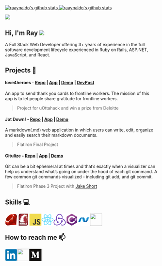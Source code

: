 <a href="https://github.com/raaynaldo">
  <img align="center" src="https://github-readme-stats.vercel.app/api/top-langs/?username=raaynaldo&theme=react&layout=compact" alt="raaynaldo's github stats"/>
</a>

<a href="https://github.com/raaynaldo">
 <img align="center" src="https://github-readme-stats.vercel.app/api?username=raaynaldo&show_icons=true&theme=react&line_height=20" alt="raaynaldo's github stats"/>
</a>

![](https://komarev.com/ghpvc/?username=raaynaldo&style=flat-square)


## Hi, I'm Ray <img src="https://user-images.githubusercontent.com/10743728/100195412-e2ca3780-2f29-11eb-98b0-26af8496f704.gif" width="36px" /> 
A Full Stack Web Developer offering 3+ years of experience in the full software development lifecycle experienced in Ruby on Rails, ASP.NET, JavaScript, and React.

## Projects 🎨 

#### love4heroes - [Repo](https://github.com/raaynaldo/love4heroes) | [App](https://love4heroes.online/) | [Demo](https://youtu.be/5WN3ZmU_dZ8) | [DevPost](https://devpost.com/software/love4heroes)

An app to send thank you cards to frontline workers. The mission of this app is to let people share gratitude for frontline workers. 

> Project for uOttahack and win a prize from Deloitte

#### Jot Down! -  [Repo](https://github.com/raaynaldo/jot-down-front) | [App](https://jot-down-phase5-project.netlify.app/) | [Demo](https://youtu.be/9tBKWJMjKSs)  

A markdown(.md) web application in which users can write, edit, organize and easily search their markdown documents.

> Flatiron Final Project
 
#### Gitulize -  [Repo](https://github.com/raaynaldo/gitulize-frontend) | [App](https://gitulize.netlify.app/) | [Demo](https://youtu.be/m6z_uEF5wyM)  

Git can be a bit ephemeral at times and that’s exactly when a visualizer can help us understand what’s going on under the hood of each git command. A few common git commands visualized - including git add, and git commit.

> Flatiron Phase 3 Project with [Jake Short](https://github.com/jrshort89)

## Skills 💻  ##

<img align="left" src="https://raw.githubusercontent.com/devicons/devicon/master/icons/ruby/ruby-original.svg" height="40" width="40" style="max-width:100%;">

<img align="left" src="https://raw.githubusercontent.com/devicons/devicon/master/icons/rails/rails-original-wordmark.svg" height="40" width="40" style="max-width:100%;">

<img align="left" src="https://raw.githubusercontent.com/devicons/devicon/master/icons/javascript/javascript-original.svg" height="40" width="40" style="max-width:100%;">

<img align="left" src="https://raw.githubusercontent.com/devicons/devicon/master/icons/react/react-original.svg" height="40" width="40" style="max-width:100%;">

<img align="left" src="https://raw.githubusercontent.com/devicons/devicon/master/icons/redux/redux-original.svg" height="40" width="40" style="max-width:100%;">

<img align="left" src="https://raw.githubusercontent.com/devicons/devicon/master/icons/csharp/csharp-original.svg" height="40" width="40" style="max-width:100%;">

<img align="left" src="https://raw.githubusercontent.com/devicons/devicon/master/icons/dot-net/dot-net-original.svg" height="40" width="40" style="max-width:100%;">

<img align="left" src="https://www.vectorlogo.zone/logos/tailwindcss/tailwindcss-icon.svg" height="40" width="40" style="max-width:100%;">

<br />
<br />

## How to reach me 📫 

<a href="https://www.linkedin.com/in/teofilusraynaldo/" rel="nofollow" target="_blank">
  <img align="left" src="https://raw.githubusercontent.com/devicons/devicon/master/icons/linkedin/linkedin-original.svg" height="40" width="40" style="max-width:100%;">
</a>
  
<a href="https://dev.to/raaynaldo" rel="nofollow" target="_blank">
  <img align="left" src="https://cdn.worldvectorlogo.com/logos/devto.svg" height="40" width="40" style="max-width:100%;">
</a>

<a href="https://raaynaldo.medium.com/" rel="nofollow" target="_blank">
  <img align="left" src="https://raw.githubusercontent.com/raaynaldo/raaynaldo/606e00ea88d5bbaba827be2b0b7865e1cb13d3c2/medium-logo.svg" height="40" width="40" style="max-width:100%;">
</a>


<!--
**raaynaldo/raaynaldo** is a ✨ _special_ ✨ repository because its `README.md` (this file) appears on your GitHub profile.

Here are some ideas to get you started:

- 🔭 I’m currently working on ...
- 🌱 I’m currently learning ...
- 👯 I’m looking to collaborate on ...
- 🤔 I’m looking for help with ...
- 💬 Ask me about ...
- 📫 How to reach me: ...
- 😄 Pronouns: ...
- ⚡ Fun fact: ...
-->
